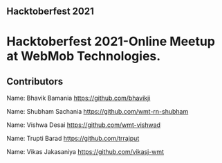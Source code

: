 Hacktoberfest 2021
-------------------------

# Hacktoberfest 2021-Online Meetup at WebMob Technologies.

## Contributors


Name: Bhavik Bamania 
https://github.com/bhavikji

Name: Shubham Sachania
https://github.com/wmt-rn-shubham

Name: Vishwa Desai
https://github.com/wmt-vishwad

Name: Trupti Barad
https://github.com/trrajput

Name: Vikas Jakasaniya
https://github.com/vikasj-wmt
